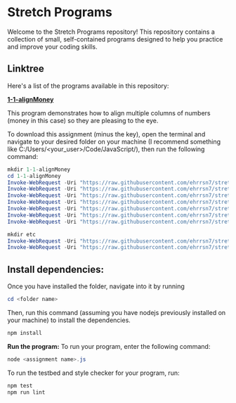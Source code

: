 # Stretch Programs

Welcome to the Stretch Programs repository! This repository contains a collection of small, self-contained programs designed to help you practice and improve your coding skills.

## Linktree

Here's a list of the programs available in this repository:

**[1-1-alignMoney](/js/1-1-alignMoney)**

This program demonstrates how to align multiple columns of numbers (money in this case) so they are pleasing to the eye.

To download this assignment (minus the key), open the terminal and navigate to your desired folder on your machine (I recommend something like C:/Users/<your_user>/Code/JavaScript/), then run the following command:

```powershell
mkdir 1-1-alignMoney
cd 1-1-alignMoney
Invoke-WebRequest -Uri "https://raw.githubusercontent.com/ehrrsn7/stretch-programs/main/js/1-1-alignMoney/1-1-alignMoney.js" -OutFile "1-1-alignMoney.js"
Invoke-WebRequest -Uri "https://raw.githubusercontent.com/ehrrsn7/stretch-programs/main/js/1-1-alignMoney/1-1-alignMoney.test.js" -OutFile "1-1-alignMoney.test.js"
Invoke-WebRequest -Uri "https://raw.githubusercontent.com/ehrrsn7/stretch-programs/main/js/1-1-alignMoney/eslint.config.js" -OutFile "eslint.config.js"
Invoke-WebRequest -Uri "https://raw.githubusercontent.com/ehrrsn7/stretch-programs/main/js/1-1-alignMoney/package.json" -OutFile "package.json"
Invoke-WebRequest -Uri "https://raw.githubusercontent.com/ehrrsn7/stretch-programs/main/js/1-1-alignMoney/README.md" -OutFile "README.md"
Invoke-WebRequest -Uri "https://raw.githubusercontent.com/ehrrsn7/stretch-programs/main/js/1-1-alignMoney/vite.config.js" -OutFile "vite.config.js"
Invoke-WebRequest -Uri "https://raw.githubusercontent.com/ehrrsn7/stretch-programs/main/js/1-1-alignMoney/vitest.config.js" -OutFile "vitest.config.js"

mkdir etc
Invoke-WebRequest -Uri "https://raw.githubusercontent.com/ehrrsn7/stretch-programs/main/js/1-1-alignMoney/etc/casingCheck.js" -OutFile "etc/casingCheck.js"
Invoke-WebRequest -Uri "https://raw.githubusercontent.com/ehrrsn7/stretch-programs/main/js/1-1-alignMoney/etc/utils.js" -OutFile "etc/utils.js"
```

## Install dependencies:
Once you have installed the folder, navigate into it by running
```powershell
cd <folder name>
```

Then, run this command (assuming you have nodejs previously installed on your machine) to install the dependencies.
```powershell
npm install
```

**Run the program:**
To run your program, enter the following command:

```powershell
node <assignment name>.js
```

To run the testbed and style checker for your program, run:
```powershell
npm test
npm run lint
```
